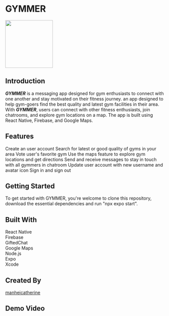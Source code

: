 # GYMMER
<img src="https://user-images.githubusercontent.com/113735691/224503556-d4835b0d-f760-4b53-ba81-a359e7941b51.png" width="150" height="150">

## Introduction
***GYMMER*** is a messaging app designed for gym enthusiasts to connect with one another and stay motivated on their fitness journey.
an app designed to help gym-goers find the best quality and latest gym facilities in their area. With ***GYMMER***, users can connect with other fitness enthusiasts, join chatrooms, and explore gym locations on a map. The app is built using React Native, Firebase, and Google Maps.

## Features
Create an user account 
Search for latest or good quality of gyms in your area
Vote user's favorite gym
Use the maps feature to explore gym locations and get directions
Send and receive messages to stay in touch with all gymmers in chatroom
Update user account with new username and avatar icon
Sign in and sign out

## Getting Started
To get started with GYMMER, you're welcome to clone this repository, download the essential dependencies and run "npx expo start".

##  Built With
React Native <br />
Firebase <br />
GiftedChat <br /> 
Google Maps <br />
Node.js <br />
Expo <br />
Xcode 

## Created By
[manheicatherine](https://github.com/manheicatherine)

## Demo Video

